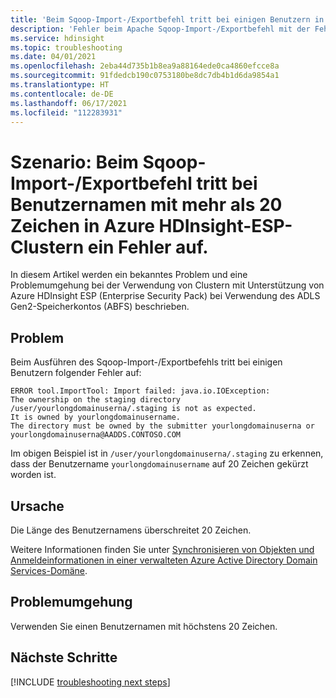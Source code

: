 ```yaml
---
title: 'Beim Sqoop-Import-/Exportbefehl tritt bei einigen Benutzern in ESP-Clustern ein Fehler auf: Azure HDInsight'
description: 'Fehler beim Apache Sqoop-Import-/Exportbefehl mit der Fehlermeldung „Fehler beim Importieren: java.io.IOException: Der Besitz im Stagingverzeichnis /benutzer/ihr_benutzername/.staging entspricht nicht der Erwartung“ für einige Benutzer im Azure HDInsight-ESP-Cluster'
ms.service: hdinsight
ms.topic: troubleshooting
ms.date: 04/01/2021
ms.openlocfilehash: 2eba44d735b1b8ea9a88164ede0ca4860efcce8a
ms.sourcegitcommit: 91fdedcb190c0753180be8dc7db4b1d6da9854a1
ms.translationtype: HT
ms.contentlocale: de-DE
ms.lasthandoff: 06/17/2021
ms.locfileid: "112283931"
---
```

# <a name="scenario-sqoop-importexport-command-fails-for-usernames-greater-than-20-characters-in-azure-hdinsight-esp-clusters"></a>Szenario: Beim Sqoop-Import-/Exportbefehl tritt bei Benutzernamen mit mehr als 20 Zeichen in Azure HDInsight-ESP-Clustern ein Fehler auf.

In diesem Artikel werden ein bekanntes Problem und eine Problemumgehung bei der Verwendung von Clustern mit Unterstützung von Azure HDInsight ESP (Enterprise Security Pack) bei Verwendung des ADLS Gen2-Speicherkontos (ABFS) beschrieben.

## <a name="issue"></a>Problem

Beim Ausführen des Sqoop-Import-/Exportbefehls tritt bei einigen Benutzern folgender Fehler auf:

```
ERROR tool.ImportTool: Import failed: java.io.IOException:
The ownership on the staging directory /user/yourlongdomainuserna/.staging is not as expected. 
It is owned by yourlongdomainusername.
The directory must be owned by the submitter yourlongdomainuserna or yourlongdomainuserna@AADDS.CONTOSO.COM
```

Im obigen Beispiel ist in `/user/yourlongdomainuserna/.staging` zu erkennen, dass der Benutzername `yourlongdomainusername` auf 20 Zeichen gekürzt worden ist.

## <a name="cause"></a>Ursache

Die Länge des Benutzernamens überschreitet 20 Zeichen. 

Weitere Informationen finden Sie unter [Synchronisieren von Objekten und Anmeldeinformationen in einer verwalteten Azure Active Directory Domain Services-Domäne](../active-directory-domain-services/synchronization.md).

## <a name="workaround"></a>Problemumgehung

Verwenden Sie einen Benutzernamen mit höchstens 20 Zeichen.

## <a name="next-steps"></a>Nächste Schritte

[!INCLUDE [troubleshooting next steps](includes/hdinsight-troubleshooting-next-steps.md)]
